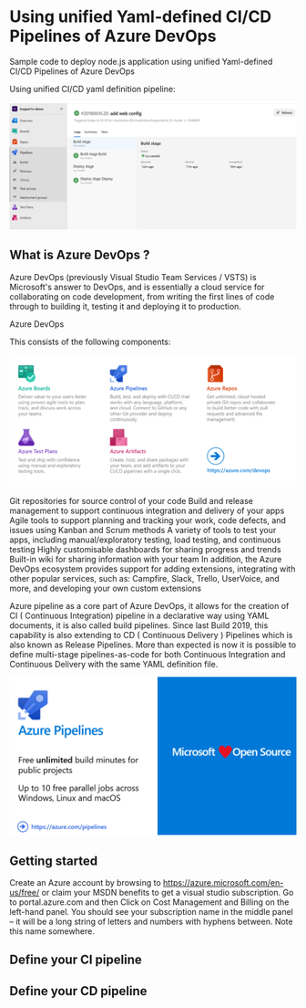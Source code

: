 # Using unified Yaml-defined CI/CD Pipelines of Azure DevOps
Sample code to deploy node.js application using unified Yaml-defined CI/CD Pipelines of Azure DevOps

Using unified CI/CD yaml definition pipeline:

<img src="screenshots/definition.PNG" alt="yaml definition" width="600px"/>

## What is Azure DevOps ? 
Azure DevOps (previously Visual Studio Team Services / VSTS) is Microsoft's answer to DevOps, and is essentially a cloud service for collaborating on code development, from writing the first lines of code through to building it, testing it and deploying it to production.

Azure DevOps

This consists of the following components:

<img src="screenshots/pic.PNG" alt="Azure DevOps" width="600px"/>

Git repositories for source control of your code
Build and release management to support continuous integration and delivery of your apps
Agile tools to support planning and tracking your work, code defects, and issues using Kanban and Scrum methods
A variety of tools to test your apps, including manual/exploratory testing, load testing, and continuous testing
Highly customisable dashboards for sharing progress and trends
Built-in wiki for sharing information with your team
In addition, the Azure DevOps ecosystem provides support for adding extensions, integrating with other popular services, such as: Campfire, Slack, Trello, UserVoice, and more, and developing your own custom extensions

Azure pipeline as a core part of Azure DevOps, it allows for the creation of CI ( Continuous Integration) pipeline in a declarative way using YAML documents, it is also called build pipelines. Since last Build 2019, this capability is also extending to CD ( Continuous Delivery ) Pipelines which is also known as Release Pipelines.  More than expected is now it is possible to  define multi-stage pipelines-as-code for both Continuous Integration and Continuous Delivery with the same YAML definition file. 

<img src="screenshots/pipeline.PNG" alt="Azure DevOps" width="600px"/>


## Getting started

Create an Azure account by browsing to https://azure.microsoft.com/en-us/free/ or claim your MSDN benefits to get a visual studio subscription.  Go to portal.azure.com and then Click on Cost Management and Billing on the left-hand panel. You should see your subscription name in the middle panel – it will be a long string of letters and numbers with hyphens between. Note this name somewhere. 

## Define your CI pipeline




## Define your CD pipeline

